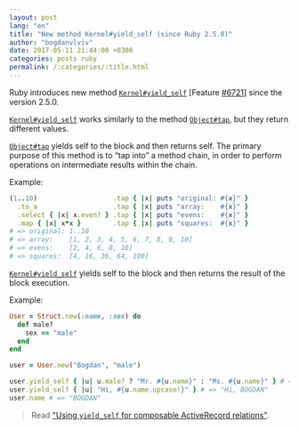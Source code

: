 ```yaml
---
layout: post
lang: "en"
title: "New method Kernel#yield_self (since Ruby 2.5.0)"
author: "bogdanvlviv"
date: 2017-05-11 21:44:00 +0300
categories: posts ruby
permalink: /:categories/:title.html
---
```


Ruby introduces new method [`Kernel#yield_self`](https://docs.ruby-lang.org/en/trunk/Object.html#method-i-yield_self) [Feature [#6721](https://bugs.ruby-lang.org/issues/6721)] since the version 2.5.0.

[`Kernel#yield_self`](https://docs.ruby-lang.org/en/trunk/Object.html#method-i-yield_self) works similarly to the method [`Object#tap`](https://docs.ruby-lang.org/en/2.4.0/Object.html#method-i-tap), but they return different values.

[`Object#tap`](https://docs.ruby-lang.org/en/2.4.0/Object.html#method-i-tap) yields self to the block and then returns self. The primary purpose of this method is to “tap into” a method chain, in order to perform operations on intermediate results within the chain.

Example:

```ruby
(1..10)                   .tap { |x| puts "original: #{x}" }
  .to_a                   .tap { |x| puts "array:    #{x}" }
  .select { |x| x.even? } .tap { |x| puts "evens:    #{x}" }
  .map { |x| x*x }        .tap { |x| puts "squares:  #{x}" }
# => original: 1..10
# => array:    [1, 2, 3, 4, 5, 6, 7, 8, 9, 10]
# => evens:    [2, 4, 6, 8, 10]
# => squares:  [4, 16, 36, 64, 100]
```

[`Kernel#yield_self`](https://docs.ruby-lang.org/en/trunk/Object.html#method-i-yield_self) yields self to the block and then returns the result of the block execution.

Example:

```ruby
User = Struct.new(:name, :sex) do
  def male?
    sex == "male"
  end
end

user = User.new("Bogdan", "male")

user.yield_self { |u| u.male? ? "Mr. #{u.name}" : "Ms. #{u.name}" } # => "Mr. Bogdan"
user.yield_self { |u| "Hi, #{u.name.upcase!}" } # => "Hi, BOGDAN"
user.name # => "BOGDAN"
```

> Read ["Using `yield_self` for composable ActiveRecord relations"](https://robots.thoughtbot.com/using-yieldself-for-composable-activerecord-relations).
